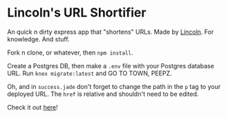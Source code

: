 # Lincoln's URL Shortifier

An quick n dirty express app that "shortens" URLs. Made by [Lincoln](http://jlincolndennis.com). For knowledge. And stuff.

Fork n clone, or whatever, then `npm install`.

Create a Postgres DB, then make a `.env` file with your Postgres database URL. Run `knex migrate:latest` and GO TO TOWN, PEEPZ.

Oh, and in `success.jade` don't forget to change the path in the `p` tag to your deployed URL. The `href` is relative and shouldn't need to be edited.

Check it out [here](https://lincolns-urlshortifier.herokuapp.com/)!
